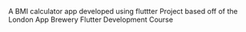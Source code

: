 A BMI calculator app developed using fluttter
Project based off of the London App Brewery Flutter Development Course
